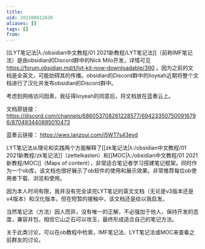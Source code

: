 ```yaml
---
title: 
uid: 202108012020
aliases: []
tags: []
from: 
---
```

[[LYT笔记法|λ:/obsidian中文教程/01 2021新教程/LYT笔记法]]（前称IMF笔记法）是由obsidian的Discord群中的Nick Milo开发，详情可见 https://forum.obsidian.md/t/lyt-kit-now-downloadable/390 。因为之前的文档是全英文，可能妨碍其的传播。obsidian的Discord群中的lioyeah近期将整个文档进行了汉化并发布obsidian的Discord群中。

考虑到网络访问因素，我征得lioyeah的同意后，将文档放在蓝奏云上。

文档原链接： https://discord.com/channels/686053708261228577/694233507500916796/870493440885010473

蓝奏云链接： https://wws.lanzoui.com/i5WT7s43eyd

LYT笔记法从理论和实践两个方面解释了[[zk笔记法|λ:/obsidian中文教程/01 2021新教程/zk笔记法]]（zettelkasten）和[[MOC|λ:/obsidian中文教程/01 2021新教程/MOC]]（Maps of content），非常适合笔记者学习搭建笔记框架。同时作为一个ob库，该文档也很好展示了ob软件的使用和展示效果。非常推荐每位ob使用者下载、浏览和使用。

因为本人时间有限，我并没有完全读完LYT笔记的英文文档（无论是v3版本还是v4版本）和汉化版本，但在短暂的接触中，该文档还是给以我启发。

当然笔记法（方法）因人而异，没有唯一的正解，不必强加于他人，保持开发的态度，兼容并包，相信它山之石可以攻玉，最终形成适合自己的笔记方法。

关于此类讨论，可以在ob教程中检索，IMF笔记法、LYT笔记法或MOC来查看之前群友的讨论。